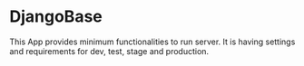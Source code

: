 # DjangoBase
This App provides minimum functionalities to run server.
It is having settings and requirements for dev, test, stage and production.
